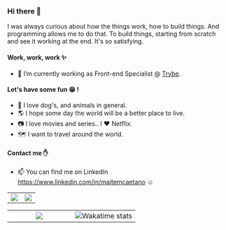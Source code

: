### Hi there 👋

I was always curious about how the things work, how to build things. And programming allows me to do that. To build things, starting from scratch and see it working at the end. It's so satisfying. 

#### Work, work, work :sparkles:

- 🔭  I’m currently working as Front-end Specialist @ <a href="https://www.betrybe.com/">Trybe</a>.

#### Let's have some fun :grin: !

- :dog:  I love dog's, and animals in general.
- :earth_americas:  I hope some day the world will be a better place to live.
- :camera:  I love movies and series.. I :heart: Netflix.
- :world_map:  I want to travel around the world.

#### Contact me :raised_hand:

- 📫 You can find me on LinkedIn https://www.linkedin.com/in/maitemcaetano :relaxed:

<table>
  <tr>
    <td width="50%" align="center" vertical-align="middle">
      <img src="https://github-readme-stats.vercel.app/api?username=maite-marques&theme=chartreuse&show_icons=true&hide_border=true" />
    </td>
    <td width="50%" align="center" vertical-align="middle">
      <img src="https://github-readme-streak-stats.herokuapp.com/?user=maite-marques&theme=chartreuse&hide_border=true" />
    </td>
  </tr>
</table>
<table>
  <tr>
    <td width="50%" align="center" vertical-align="middle">
      <img src="https://github-readme-stats.vercel.app/api/top-langs/?username=maite-marques&layout=compact&theme=chartreuse&hide_border=true" />
    </td>
    <td width="50%" align="center" vertical-align="middle">
      <img src="https://github-readme-stats.vercel.app/api/wakatime?username=@maitemarques&layout=compact&hide_border=true" alt="Wakatime stats">
    </td>
  </tr>
</table>
